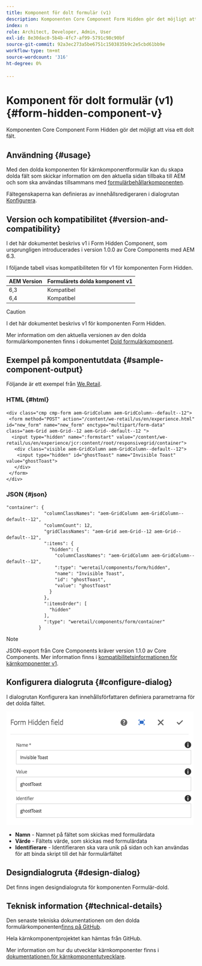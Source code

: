 ```yaml
---
title: Komponent för dolt formulär (v1)
description: Komponenten Core Component Form Hidden gör det möjligt att visa ett dolt fält.
index: n
role: Architect, Developer, Admin, User
exl-id: 8e30dac0-5b4b-4fc7-af99-5791c98c90bf
source-git-commit: 92a3ec273a5be6751c1503835b9c2e5cbd61bb9e
workflow-type: tm+mt
source-wordcount: '316'
ht-degree: 0%

---
```



# Komponent för dolt formulär (v1) {#form-hidden-component-v}

Komponenten Core Component Form Hidden gör det möjligt att visa ett dolt fält.

## Användning {#usage}

Med den dolda komponenten för kärnkomponentformulär kan du skapa dolda fält som skickar information om den aktuella sidan tillbaka till AEM och som ska användas tillsammans med [formulärbehållarkomponenten](form-container-v1.md).

Fältegenskaperna kan definieras av innehållsredigeraren i dialogrutan [Konfigurera](#configure-dialog).

## Version och kompatibilitet {#version-and-compatibility}

I det här dokumentet beskrivs v1 i Form Hidden Component, som ursprungligen introducerades i version 1.0.0 av Core Components med AEM 6.3.

I följande tabell visas kompatibiliteten för v1 för komponenten Form Hidden.

| AEM Version | Formulärets dolda komponent v1 |
|--- |--- |
| 6,3 | Kompatibel |
| 6,4 | Kompatibel |

>[!CAUTION]
>
>I det här dokumentet beskrivs v1 för komponenten Form Hidden.
>
>Mer information om den aktuella versionen av den dolda formulärkomponenten finns i dokumentet [Dold formulärkomponent](/help/components/forms/form-hidden.md).

## Exempel på komponentutdata {#sample-component-output}

Följande är ett exempel från [We.Retail](https://helpx.adobe.com/se/experience-manager/6-4/sites/developing/using/we-retail.html).

### HTML {#html}

```
<div class="cmp cmp-form aem-GridColumn aem-GridColumn--default--12">
 <form method="POST" action="/content/we-retail/us/en/experience.html" id="new_form" name="new_form" enctype="multipart/form-data" class="aem-Grid aem-Grid--12 aem-Grid--default--12 ">
  <input type="hidden" name=":formstart" value="/content/we-retail/us/en/experience/jcr:content/root/responsivegrid/container">
   <div class="visible aem-GridColumn aem-GridColumn--default--12">
    <input type="hidden" id="ghostToast" name="Invisible Toast" value="ghostToast">
   </div>
 </form>
</div>
```

### JSON {#json}

```
"container": {
              "columnClassNames": "aem-GridColumn aem-GridColumn--default--12",
              "columnCount": 12,
              "gridClassNames": "aem-Grid aem-Grid--12 aem-Grid--default--12",
              ":items": {
                "hidden": {
                  "columnClassNames": "aem-GridColumn aem-GridColumn--default--12",
                  ":type": "weretail/components/form/hidden",
                  "name": "Invisible Toast",
                  "id": "ghostToast",
                  "value": "ghostToast"
                }
              },
              ":itemsOrder": [
                "hidden"
              ],
              ":type": "weretail/components/form/container"
            }
```

>[!NOTE]
>
>JSON-export från Core Components kräver version 1.1.0 av Core Components. Mer information finns i [kompatibilitetsinformationen för kärnkomponenter v1](/help/versions.md#release-history-and-compatibility).

## Konfigurera dialogruta {#configure-dialog}

I dialogrutan Konfigurera kan innehållsförfattaren definiera parametrarna för det dolda fältet.

![](/help/assets/chlimage_1-26.png)

* **Namn** - Namnet på fältet som skickas med formulärdata
* **Värde** - Fältets värde, som skickas med formulärdata
* **Identifierare** - Identifieraren ska vara unik på sidan och kan användas för att binda skript till det här formulärfältet

## Designdialogruta {#design-dialog}

Det finns ingen designdialogruta för komponenten Formulär-dold.

## Teknisk information {#technical-details}

Den senaste tekniska dokumentationen om den dolda formulärkomponenten [&#x200B; finns på GitHub](https://github.com/adobe/aem-core-wcm-components/tree/master/content/src/content/jcr_root/apps/core/wcm/components/form/hidden/v1/hidden).

Hela kärnkomponentprojektet kan hämtas från GitHub.

Mer information om hur du utvecklar kärnkomponenter finns i [dokumentationen för kärnkomponentutvecklare](/help/developing/overview.md).
